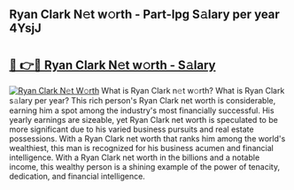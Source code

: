 ## Ryan Clark N𝚎t w𝚘rth - Part-lpg S𝚊lary per year 4YsjJ

# <h2><a href="http://gc1l1b.nevu.top/?p=Ryan+Clark">🔗 👉🔴 Ryan Clark N𝚎t w𝚘rth - S𝚊lary</a></h2>

[![Ryan Clark N𝚎t W𝚘rth](https://i.imgur.com/Oavwk0R.jpeg)](http://gc1l1b.nevu.top/?p=Ryan+Clark)
What is Ryan Clark n𝚎t w𝚘rth? What is Ryan Clark s𝚊lary per year?
This rich person's Ryan Clark net worth is considerable, earning him a spot among the industry's most financially successful. His yearly earnings are sizeable, yet Ryan Clark net worth is speculated to be more significant due to his varied business pursuits and real estate possessions. With a Ryan Clark net worth that ranks him among the world's wealthiest, this man is recognized for his business acumen and financial intelligence. With a Ryan Clark net worth in the billions and a notable income, this wealthy person is a shining example of the power of tenacity, dedication, and financial intelligence.
